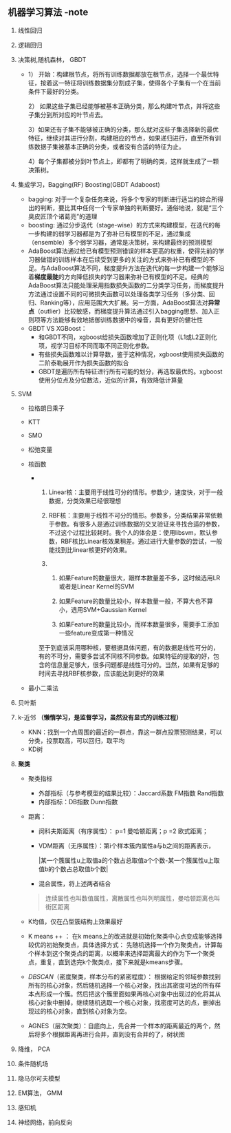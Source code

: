 ## 机器学习算法 -note

1. 线性回归

2. 逻辑回归

3. 决策树,随机森林， GBDT

   * 1） 开始：构建根节点，将所有训练数据都放在根节点，选择一个最优特征，按着这一特征将训练数据集分割成子集，使得各个子集有一个在当前条件下最好的分类。

     2） 如果这些子集已经能够被基本正确分类，那么构建叶节点，并将这些子集分到所对应的叶节点去。

     3）如果还有子集不能够被正确的分类，那么就对这些子集选择新的最优特征，继续对其进行分割，构建相应的节点，如果递归进行，直至所有训练数据子集被基本正确的分类，或者没有合适的特征为止。

     4）每个子集都被分到叶节点上，即都有了明确的类，这样就生成了一颗决策树。

4. 集成学习，Bagging(RF)  Boosting(GBDT Adaboost)

   * bagging: 对于一个复杂任务来说，将多个专家的判断进行适当的综合所得出的判断，要比其中任何一个专家单独的判断要好。通俗地说，就是“三个臭皮匠顶个诸葛亮”的道理
   * boosting: 通过分步迭代（stage-wise）的方式来构建模型，在迭代的每一步构建的弱学习器都是为了弥补已有模型的不足，通过集成（ensemble）多个弱学习器，通常是决策树，来构建最终的预测模型
   * AdaBoost算法通过给已有模型预测错误的样本更高的权重，使得先前的学习器做错的训练样本在后续受到更多的关注的方式来弥补已有模型的不足。与AdaBoost算法不同，梯度提升方法在迭代的每一步构建一个能够沿着**梯度最陡**的方向降低损失的学习器来弥补已有模型的不足。经典的AdaBoost算法只能处理采用指数损失函数的二分类学习任务，而梯度提升方法通过设置不同的可微损失函数可以处理各类学习任务（多分类、回归、Ranking等），应用范围大大扩展。另一方面，AdaBoost算法对**异常点**（outlier）比较敏感，而梯度提升算法通过引入bagging思想、加入正则项等方法能够有效地抵御训练数据中的噪音，具有更好的健壮性
   * GBDT VS XGBoost：
     * 和GBDT不同，xgboost给损失函数增加了正则化项（L1或L2正则化项，视学习目标不同而取不同正则化参数。
     * 有些损失函数难以计算导数，鉴于这种情况，xgboost使用损失函数的二阶泰勒展开作为损失函数的拟合
     * GBDT是遍历所有特征进行所有可能的划分，再选取最优的。xgboost使用分位点及分位数法，近似的计算，有效降低计算量

5. SVM

   * 拉格朗日乘子

   * KTT

   * SMO

   * 松弛变量

   * 核函数

     * 1. Linear核：主要用于线性可分的情形。参数少，速度快，对于一般数据，分类效果已经很理想

       2. RBF核：主要用于线性不可分的情形。参数多，分类结果非常依赖于参数。有很多人是通过训练数据的交叉验证来寻找合适的参数，不过这个过程比较耗时。我个人的体会是：使用libsvm，默认参数，RBF核比Linear核效果稍差。通过进行大量参数的尝试，一般能找到比linear核更好的效果。

       3. 1. 如果Feature的数量很大，跟样本数量差不多，这时候选用LR或者是Linear Kernel的SVM

          2. 如果Feature的数量比较小，样本数量一般，不算大也不算小，选用SVM+Gaussian Kernel

          3. 如果Feature的数量比较小，而样本数量很多，需要手工添加一些feature变成第一种情况

       至于到底该采用哪种核，要根据具体问题，有的数据是线性可分的，有的不可分，需要多尝试不同核不同参数。如果特征的提取的好，包含的信息量足够大，很多问题都是线性可分的。当然，如果有足够的时间去寻找RBF核参数，应该能达到更好的效果

   * 最小二乘法

6. 贝叶斯

7. k-近邻  **（懒惰学习，是监督学习，虽然没有显式的训练过程）**

   * KNN：找到一个点周围的最近的一群点，靠这一群点投票预测结果，可以分类，投票取高，可以回归，取平均
   * KD树

8. **聚类**

   * 聚类指标
     * 外部指标（与参考模型的结果比较）：Jaccard系数  FM指数 Rand指数
     * 内部指标：DB指数  Dunn指数

   * 距离：

     * 闵科夫斯距离（有序属性）： p=1 曼哈顿距离；p =2 欧式距离；

     * VDM距离（无序属性）：第i个样本簇内属性a与b之间的距离表示，

       |某一个簇属性u上取值a的个数占总取值a个个数-某一个簇属性u上取值b的个数占总取值b个数|

     * 混合属性，将上述两者结合

     > 连续属性也叫数值属性，离散属性也叫列明属性，曼哈顿距离也叫街区距离

   * K均值，仅在凸型簇结构上效果最好

   * K means ++ ： 在k means上的改进就是初始化聚类中心点变成能够选择较优的初始聚类点，具体选择方式： 先随机选择一个作为聚类点，计算每个样本到这个聚类点的距离，以概率来选择距离最大的作为下一个聚类点，重复，直到选完k个聚类点，接下来就是kmeans步骤。

   * *DBSCAN*（密度聚类，样本分布的紧密程度）： 根据给定的邻域参数找到所有的核心对象，然后随机选择一个核心对象，找出其密度可达的所有样本点形成一个簇。然后把这个簇里面如果再核心对象中出现过的化将其从核心对象中删掉，继续随机选取一个核心对象，找密度可达的点，删掉出现过的核心对象，直到核心对象为空。

   * AGNES（层次聚类）：自底向上，先合并一个样本的距离最近的两个，然后将多个根据距离再进行合并，直到没有合并的了，树状图

9. 降维， PCA

10. 条件随机场

11. 隐马尔可夫模型

12. EM算法， GMM

13. 感知机

14. 神经网络，前向反向

    